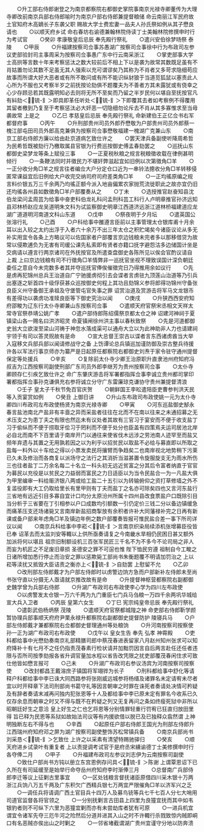 <!-- { "loadSidebar": true } -->
　　○升工部右侍郎谢登之为南京都察院右都御史掌院事南京光禄寺卿董传为大理寺卿改前南京兵部右侍郎喻时为南京户部右侍郎兼提督粮储  命云南丽江军民府故土官知府木高嫡长子东袭父职  赐故大学士费宏妻一品夫人孙氏祭如例从其子懋良请也
　　○以顺天府乡试  命右春坊右谕德兼翰林院侍读丁士美翰林院修撰申时行为考试官
　　○癸卯  孝康敬皇后忌辰  奉先殿行祭礼
　　○遣兴安伯徐梦旸祭  泰陵
　　○甲辰
　　○升福建按察司佥事苏愚湖广按察司佥事徐中行为布政司左参议吏部验封司主事周采为按察司佥事愚广东中行云南采浙江
　　○掌吏部事大学士高拱等言数十年来考察惩汰之数大较前后不相上下以是袭为故常其数既足虽有不肖姑置勿论其数不足虽无其人强索以充可谓谬矣乃其称为不肖者又多苛求隐细苟应故事而所谓大好大恶者或有所不敢问或有所不能识纵豺狼于当道觅狐鼠以塞责此人心所为不服也又考察半岁之前抚按论劾俱不题覆夫为不善者方其未露犹或有侥幸之心少存顾忌若其既露明知必去则将无所不至矣而乃留之半岁民何以堪自至抚按官凡有紏劾＜锍-釒＞即具即革任听处＜锍-釒＞下即覆其去者如考察例不得覆用其留者檄到乃复至于考察惩汰必大奸恶一切隐细勿论斥去不肖从其多寡惟求至当毋袭故常  上是之
　　○乙巳  孝慈皇后忌辰  奉先殿行祭礼  命新建伯王正亿佥书右军都督府事
　　○丙午
　　○升刑部贵州司员外郎乔懋敬为户部贵州司员外郎蔡一槐江部屯田司员外郎高克兼俱为按察司佥事懋敬福建一槐湖广克兼山东
　　○南京工部右侍郎方廉以给由赴京道病乞致仕许之
　　○罢天津兵备副使听降周希哲为民希哲既被劾行乃檄取属县官银为行费巡按御史傅孟春劾罢之
　　○巡抚山东都御史梁梦龙等条上赋役三事
　　○一正夏税秋粮之规言税粮徵收载在律例甚明倾行
　　○一条鞭法同时并徵民力不堪奸弊滋起宜如旧例以次第徵角□羊
　　○一正分收分角□羊之规言往者编佥大户分定仓口近为一串铃法摠收分角□羊转移侵匿常课益宜后旧例给大户收完交纳司府司府差类角□羊
　　○一正均徭原编之规言料价银五万三千余两乃均徭正额今派入地亩偏累农家抛荒流徙职此之故亦宜仍旧还均徭各州县如数徵角□羊户部覆奏从之
　　○丁未
　　○选授推官赵奋知县沈伯龙梁问孟周芸为给事中奋吏科伯龙礼科问孟刑科芸工科行人卢明章推官孙济远知县邓林桥赵应龙吴道明朱文科为试监察御史明章江西道济远浙江道林桥福建道应龙湖广道道明河南道文科山东道
　　○戊申
　　○祭夜明于夕月坛
　　○遣英国公张溶行礼
　　○己酉
　　○户科给事中雒遵言臣前以主事管理太仓银库甫十月余耳以出入较之太约出浮于入者六十余万不出三年太仓之积贮竭矣今诸臣议论从多无补实用宜令各条上方略议可以佐国家者户部覆言京边钱粮未完者多以那移借贷为故常以侵欺逋负为无害有司缓公课先私索即有贤者亦籍口抚字避怨沽多边储国计坐是交病请以遵言行两京诸司在外抚按官及所遣查盘御史各陈所见以俟会官酌议请自  上裁  上曰京边钱粮有司不行徵角□羊情弊非一巡抚官坐视不理致误国计深负朝廷委任之意自今未完数多者其并夺巡抚官俸俟催徵完日乃得推用余如议行
　　○先是虏再犯锦州总兵王治道自广宁驰援虏彻引去会谍者言虏驻九顶莲山治道等乃引兵出塞逐之斩首四十级俘获甚众巡按御史何程上其功且劾锦义参将郎得功锦州守备张良臣义州守备御王承祖及守堡管屯官失事之罪  诏赏治道及赏游击将军马文龙银币有差得功以袭虏功准赎良臣等下御史究治以闻
　　○庚戌
　　○升狭西西安府知府邵畯为辽东行太仆寺卿兼山东按察司佥事
　　○遣顺天府官祭宋丞相文天祥太常寺官祭恭靖公姚广孝
　　○遣户部侍郎陈绍儒祭京都太仓之神  诏建河神祠于夏镇梁山各一赐名曰洪济昭灵  命夏镇闸徐州洪主事以春秋致祭
　　○先是河道都御史翁大立欲浚至梁山河祷于神忽水落成渠可以通舟大立以为此神助非人力也请建祠宇领于有司以答灵贶故有是命
　　○宣大总督王崇古以谍者言东西诸虏酋当大举入寇移文兵部兵部以闻请修战守之备  上饬谭论总兵镇巡加谨防御及崇古整兵待援许各以军法行事京师亦为纂严是日起原任都察院右都御史刘焘于家令驻守通州提督保定等处援兵
　　○辛亥
　　○复除前太仆寺少卿王治原职升直隶池州府知府冯叔吉为江西按察司副使刑部广东司员外郎李继芳为贵州按察司佥事
　　○太仆寺卿顾存仁引疾乞致仕许之  命广东肇庆游击将军署都指挥佥事李诚立贵州都司掌印署都指挥佥事孙克谦俱充右参将诚立分守广东雷廉琼克谦协守贵州兼提督清浪
　　○壬子  皇太子千秋节免百官庆贺
　　○朝鲜国王李昖遣陪臣吏曹参判洪天民等入贡宴赏如例
　　○癸丑  上御日讲
　　○升山东布政司布政使姚一元为太仆寺卿四川布政司左布政使杨贤为南京光禄寺卿
　　○甲寅
　　○河东巡盐御史郜永春言盐池南北产盐非有丰啬之异而采盐者往往在北而不在南以往来之未通招募之无术压支之为患丁夫之有限也然迄未有议处者其故有三官习于宴安而不便于收支盐丁习于偷纵而不便于捞取牙侩习于罔利而不便于处分也臣盖有四策焉夫运司居池北岸必自北而南不下百里请于南岸开门以通往来使省伐木远涉之劳池南人迹罕至而盐又频年弃遗与其置之无用孰若因之以为利乎以招贫民以取盐不必给与募直即以所取之盐每一料外以十车给之得以小票发卖民将攘臂而争趋矣二也南岸视北地势稍下污莱已久未及修治而各商复以派场守之法行之其消折当滋甚置令旋服旋支无为雨水所伤三也往者盐丁二万余名每二十名立一科头初无远近贫富之分其后令富者纳直于官官为募民以充役是以贫民之力益弱而富民之力日适臣以为当令民盐合一为一凡盐大俱为甲里编审一料给赈济银八两或给工盐二十五引以为转输俯仰之资打草修墙之外不复滥役即有大工仍取给里长有里甲则有丁夫而盐丁之名亦可除矣四也又言河东盐行三省地有远近引目多寡自宜计口均分太原汾州所属十四州县改食票盐户口既除引目当分析于三省要在丁引相参以户口成数均引额数一引仍定价三钱二分以备边镇缓急而痛革压支还场诸毙又言南岸新盐招商掣放有余积者许补大同藩禄补完之日再有新课或备户部来年虑角□羊及镇边年例之数户部覆奏皆报可惟民盐合差一事下所司详议以闻
　　○南京兵科给事中李崧＜锍-釒＞言南京织染局续添机张增募臣役皆已奉  诏革去而太监刘安等輙以上供所亟奏请复之今南畿水旱相仍民困日甚又额外加派将何以堪且  祖宗旧制额设机三百张军民匠三千名不为不多今不论司局之非人而妄为机匠之不足废旧章损  圣德安之罪不可逭也惟  陛下恤民穷遵  祖制自今工畯之日诸所增加悉行停止而治安之罪以惩欺毙工部尚书朱衡题覆不明请加罚治之  上以崧等渎扰又抵毁大臣诘责之衡亦上＜锍-釒＞自劾罢  上慰留不允
　　○乙卯
　　○改刑部左侍郎戴才为户部左侍郎时以虏警边饷方急而户部新补左侍郎未至尚书张守直以分摄无人亟请就京推改故有是命
　　○升提督神枢营都察院右副都御史魏学曾为兵部右侍郎
　　○升湖广布政司右布政使李心学为四川左布政使
　　○以虏警发太仓银一万六千两为九门重臣七门兵马刍粮一万四千余两巩华城给宣大兵入卫者
　　○丙辰  皇第六女生
　　○丁巳  宪宗纯皇帝忌辰  奉先殿行祭礼
　　○遣彰武伯杨炳祭  茂陵
　　○遣顺天府官祭都城隍之神  命吏部右侍郎靳学颜暂协理兵部事顺天府府尹栗永禄升都察院右副都御史提督防护  陵寝兵马
　　○户部左侍郎戴才兼都察院右佥都御史督理通州等处粮饷
　　○升河南按察司按察使孙一正为湖广布政司右布政使
　　○戊午以  皇女生告  奉先  弘孝  神霄殿
　　○吏科都给事中光懋劾奏南京礼部精膳司郎中蔡茂春进表留家八月赵州知州张求可以知府降补十有七月不之任仍指责茂春素行检状请并加黜罚因言自后两言赴任还任者违限与否所司按季劾报各省升调官量加水程以省告改凭限之扰吏部覆茂春闲住求可致仕他皆如懋言报可
　　○己未
　　○升湖广布政司右参议汤宾为河南按察司按察使
　　○改封都昌王戴溶庶子镇国将军翊铧为长子
　　○刑科都给事中舒化等请释户科都给事中李已诛大同西路参将张刚威远城参将杨缙及诸罪名未定请宥未尽者宜以时开释章下法司刑部尚书葛守礼等因言朝审之时罪在诛死者奏请处决情可矜疑及有辞者奏请末减再问独内犯张恩等十人及都给事中李已原未定有罪名今收系已久仅存余息而朝审之时又不得与既不在矜疑之列又无复再问之条如终瘦死狱中非所以昭朝廷好生之意洽  皇上好生之仁也乞将恩等分别情罪轻重行罚宥已狂直归放田里得  旨已释为民恩等系狱如故始法司议等有内援欲借以脱已及已独释众翕然谓  上神明独断左右不得与也
　　○辛酉
　　○起原任户部右侍郎王国光为刑部左侍郎升江西瑞州府知府邓之屏为湖广按察司副使整饰苏松常镇兵备
　　○南京兵部尚书刘采恳＜锍-釒＞乞致仕  上许之以采素有清望特赐驰驿归
　　○癸亥
　　○顺天府进乡试录叶有重复者  上以责提调考试官于是府丞宋纁谕德丁士美修撰申时行各夺俸二月
　　○甲子
　　○升福建布政司左参议刘志伊为云南按察司副使
　　○致仕户部尚书方钝以册立东宫恩例存问具＜锍-釒＞陈谢  上谓覃恩诏下已久所在有司延缓至是始举行命夺岳州府知府李时渐俸三月
　　○总督南广兵部侍郎李迁等议上征剿古里事宜
　　○一区处钱粮言督抚诸臣原借四川采木银十万两浙江兵饷八万五千两及广东积欠广西精兵银七万两宜严限催角□羊以济军兴之乏
　　○一调任兵将请调广西土官目兵十四万人及募鸟铳等兵七千七百人分七大哨用司道官监督各将官领之
　　○一分别抚剿言古田县上四里为良獞宜抚而其中如韦银豹者则不可纵下六里为恶獞宜剿而亦有未尝劫库者犹有可原
　　○一进兵机宜谓宜令诸军先夺三厄牛河之险然后分道并进其入山之时不许輙行杀戮致惊内贼即峒口有名恶贼亦俟出山之时剿之
　　○一邻省堵截谓湖广贵州宜谨守分地以防奔溃
